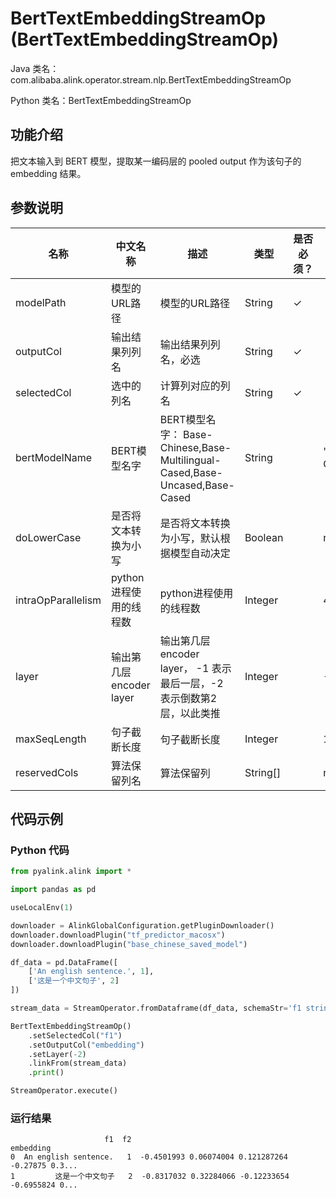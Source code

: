 # BertTextEmbeddingStreamOp (BertTextEmbeddingStreamOp)
Java 类名：com.alibaba.alink.operator.stream.nlp.BertTextEmbeddingStreamOp

Python 类名：BertTextEmbeddingStreamOp


## 功能介绍

把文本输入到 BERT 模型，提取某一编码层的 pooled output 作为该句子的 embedding 结果。

## 参数说明

| 名称 | 中文名称 | 描述 | 类型 | 是否必须？ | 默认值 |
| --- | --- | --- | --- | --- | --- |
| modelPath | 模型的URL路径 | 模型的URL路径 | String | ✓ |  |
| outputCol | 输出结果列列名 | 输出结果列列名，必选 | String | ✓ |  |
| selectedCol | 选中的列名 | 计算列对应的列名 | String | ✓ |  |
| bertModelName | BERT模型名字 | BERT模型名字： Base-Chinese,Base-Multilingual-Cased,Base-Uncased,Base-Cased | String |  | "Base-Chinese" |
| doLowerCase | 是否将文本转换为小写 | 是否将文本转换为小写，默认根据模型自动决定 | Boolean |  | null |
| intraOpParallelism | python进程使用的线程数 | python进程使用的线程数 | Integer |  | 4 |
| layer | 输出第几层encoder layer | 输出第几层encoder layer， -1 表示最后一层，-2 表示倒数第2层，以此类推 | Integer |  | -1 |
| maxSeqLength | 句子截断长度 | 句子截断长度 | Integer |  | 128 |
| reservedCols | 算法保留列名 | 算法保留列 | String[] |  | null |


## 代码示例
### Python 代码
```python
from pyalink.alink import *

import pandas as pd

useLocalEnv(1)

downloader = AlinkGlobalConfiguration.getPluginDownloader()
downloader.downloadPlugin("tf_predictor_macosx")
downloader.downloadPlugin("base_chinese_saved_model")

df_data = pd.DataFrame([
    ['An english sentence.', 1],
    ['这是一个中文句子', 2]
])

stream_data = StreamOperator.fromDataframe(df_data, schemaStr='f1 string, f2 bigint')

BertTextEmbeddingStreamOp()
    .setSelectedCol("f1")
    .setOutputCol("embedding")
    .setLayer(-2)
    .linkFrom(stream_data)
    .print()

StreamOperator.execute()

```

### 运行结果

```
                     f1  f2                                          embedding
0  An english sentence.   1  -0.4501993 0.06074004 0.121287264 -0.27875 0.3...
1         这是一个中文句子   2  -0.8317032 0.32284066 -0.12233654 -0.6955824 0...
```
